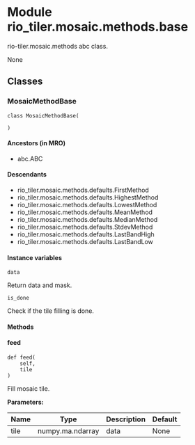 # Module rio_tiler.mosaic.methods.base

rio-tiler.mosaic.methods abc class.

None

## Classes

### MosaicMethodBase

```python3
class MosaicMethodBase(
    
)
```

#### Ancestors (in MRO)

* abc.ABC

#### Descendants

* rio_tiler.mosaic.methods.defaults.FirstMethod
* rio_tiler.mosaic.methods.defaults.HighestMethod
* rio_tiler.mosaic.methods.defaults.LowestMethod
* rio_tiler.mosaic.methods.defaults.MeanMethod
* rio_tiler.mosaic.methods.defaults.MedianMethod
* rio_tiler.mosaic.methods.defaults.StdevMethod
* rio_tiler.mosaic.methods.defaults.LastBandHigh
* rio_tiler.mosaic.methods.defaults.LastBandLow

#### Instance variables

```python3
data
```

Return data and mask.

```python3
is_done
```

Check if the tile filling is done.

#### Methods

    
#### feed

```python3
def feed(
    self,
    tile
)
```

    
Fill mosaic tile.

**Parameters:**

| Name | Type | Description | Default |
|---|---|---|---|
| tile | numpy.ma.ndarray | data | None |